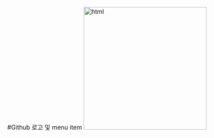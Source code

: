 #Github 로고 및 menu item
  <img width="283" alt="html" src="https://user-images.githubusercontent.com/63788023/131249311-aaa5b801-d5ba-4348-8632-acc05a7a6d44.PNG">
